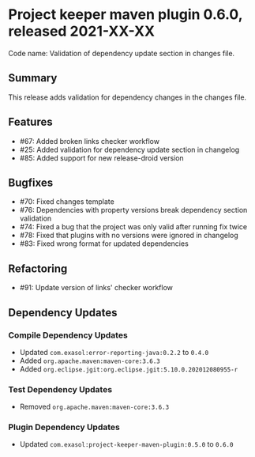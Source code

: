 # Project keeper maven plugin 0.6.0, released 2021-XX-XX

Code name: Validation of dependency update section in changes file.

## Summary

This release adds validation for dependency changes in the changes file.

## Features

* #67: Added broken links checker workflow
* #25: Added validation for dependency update section in changelog
* #85: Added support for new release-droid version

## Bugfixes

* #70: Fixed changes template
* #76: Dependencies with property versions break dependency section validation
* #74: Fixed a bug that the project was only valid after running fix twice
* #78: Fixed that plugins with no versions were ignored in changelog
* #83: Fixed wrong format for updated dependencies

## Refactoring

* #91: Update version of links' checker workflow

## Dependency Updates

### Compile Dependency Updates

* Updated `com.exasol:error-reporting-java:0.2.2` to `0.4.0`
* Added `org.apache.maven:maven-core:3.6.3`
* Added `org.eclipse.jgit:org.eclipse.jgit:5.10.0.202012080955-r`

### Test Dependency Updates

* Removed `org.apache.maven:maven-core:3.6.3`

### Plugin Dependency Updates

* Updated `com.exasol:project-keeper-maven-plugin:0.5.0` to `0.6.0`
